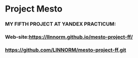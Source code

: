 # Project Mesto

### MY FIFTH PROJECT AT YANDEX PRACTICUM:
### Web-site:https://llnnorm.github.io/mesto-project-ff/
### https://github.com/LlNNORM/mesto-project-ff.git


